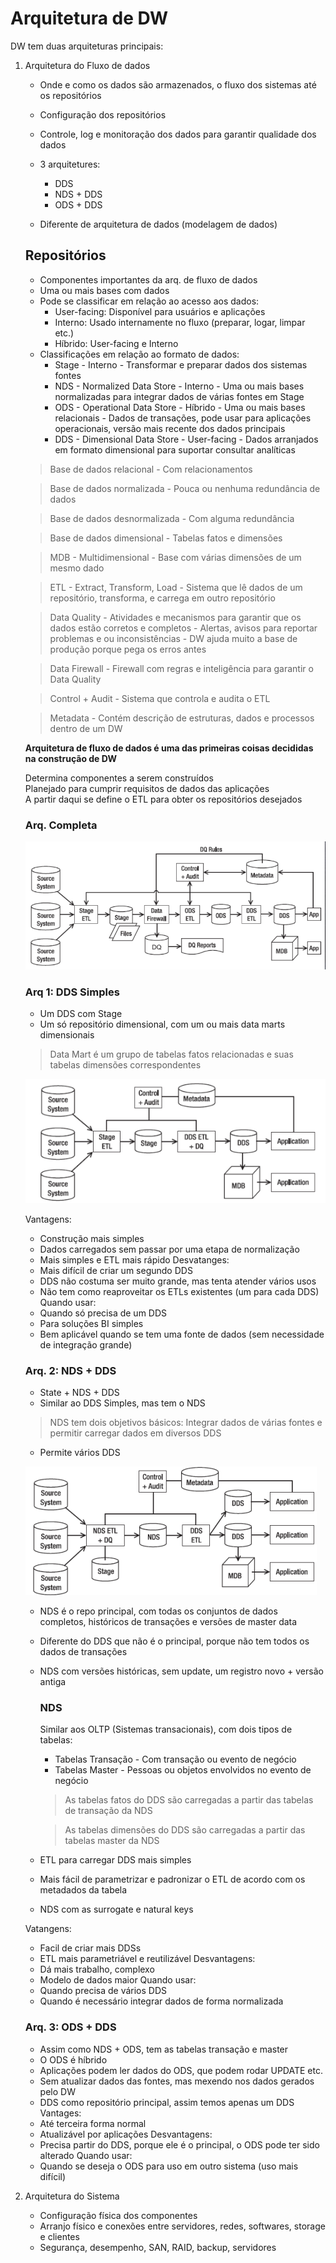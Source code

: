 # Arquitetura de DW

DW tem duas arquiteturas principais:
1. Arquitetura do Fluxo de dados
    * Onde e como os dados são armazenados, o fluxo dos sistemas até os repositórios
      
    * Configuração dos repositórios
    * Controle, log e monitoração dos dados para garantir qualidade dos dados
    * 3 arquitetures:
        * DDS
        * NDS + DDS
        * ODS + DDS
    * Diferente de arquitetura de dados (modelagem de dados)
      
    ## Repositórios
    * Componentes importantes da arq. de fluxo de dados
    * Uma ou mais bases com dados
    * Pode se classificar em relação ao acesso aos dados:
        * User-facing: Disponível para usuários e aplicações
        * Interno: Usado internamente no fluxo (preparar, logar, limpar etc.)
        * Híbrido: User-facing e Interno
    * Classificações em relação ao formato de dados:
        * Stage - Interno - Transformar e preparar dados dos sistemas fontes
        * NDS - Normalized Data Store - Interno - Uma ou mais bases normalizadas para integrar dados de várias fontes em Stage
        * ODS - Operational Data Store - Híbrido - Uma ou mais bases relacionais - Dados de transações, pode usar para aplicações operacionais, versão mais recente dos dados principais
        * DDS - Dimensional Data Store - User-facing - Dados arranjados em formato dimensional para suportar consultar analíticas
    > Base de dados relacional - Com relacionamentos  
      
    > Base de dados normalizada - Pouca ou nenhuma redundância de dados  
      
    > Base de dados desnormalizada - Com alguma redundância  
      
    > Base de dados dimensional - Tabelas fatos e dimensões  
      
    > MDB - Multidimensional - Base com várias dimensões de um mesmo dado
      
    > ETL - Extract, Transform, Load - Sistema que lê dados de um repositório, transforma, e carrega em outro repositório  
      
    > Data Quality - Atividades e mecanismos para garantir que os dados estão corretos e completos - Alertas, avisos para reportar problemas e ou inconsistências - DW ajuda muito a base de produção porque pega os erros antes  
      
    > Data Firewall - Firewall com regras e inteligência para garantir o Data Quality   
      
    > Control + Audit - Sistema que controla e audita o ETL
      
    > Metadata - Contém descrição de estruturas, dados e processos dentro de um DW
      
      
    **Arquitetura de fluxo de dados é uma das primeiras coisas decididas na construção de DW**  
      
    Determina componentes a serem construídos  
    Planejado para cumprir requisitos de dados das aplicações  
    A partir daqui se define o ETL para obter os repositórios desejados  
      
    ### Arq. Completa
    ![Arquitetura de fluxo de dados completa](./img/Arquitetura_completa.png)

    ### Arq 1: DDS Simples
    * Um DDS com Stage
    * Um só repositório dimensional, com um ou mais data marts dimensionais
    > Data Mart é um grupo de tabelas fatos relacionadas e suas tabelas dimensões correspondentes
      
    ![Exemplo de arquitetura DDS Simples](./img/Arq_1_ddl_simples.png)
      
    Vantagens:
    * Construção mais simples
    * Dados carregados sem passar por uma etapa de normalização
    * Mais simples e ETL mais rápido 
    Desvatanges:
    * Mais difícil de criar um segundo DDS
    * DDS não costuma ser muito grande, mas tenta atender vários usos
    * Não tem como reaproveitar os ETLs existentes (um para cada DDS)
    Quando usar:
    * Quando só precisa de um DDS
    * Para soluções BI simples
    * Bem aplicável quando se tem uma fonte de dados (sem necessidade de integração grande)

    ### Arq. 2: NDS + DDS
    * State + NDS + DDS
    * Similar ao DDS Simples, mas tem o NDS
    > NDS tem dois objetivos básicos: Integrar dados de várias fontes e permitir carregar dados em diversos DDS
    * Permite vários DDS
      
    ![Exemplo de arquitetura NDS + DDS](./img/Arq_2_nds_dds.png)
      
    * NDS é o repo principal, com todas os conjuntos de dados completos, históricos de transações e versões de master data
    * Diferente do DDS que não é o principal, porque não tem todos os dados de transações
    * NDS com versões históricas, sem update, um registro novo + versão antiga

        ### NDS
        Similar aos OLTP (Sistemas transacionais), com dois tipos de tabelas:
        * Tabelas Transação - Com transação ou evento de negócio
        * Tabelas Master - Pessoas ou objetos envolvidos no evento de negócio
        > As tabelas fatos do DDS são carregadas a partir das tabelas de transação da NDS  
        
        > As tabelas dimensões do DDS são carregadas a partir das tabelas master da NDS  
      
    * ETL para carregar DDS mais simples
    * Mais fácil de parametrizar e padronizar o ETL de acordo com os metadados da tabela
    * NDS com as surrogate e natural keys

    Vatangens:
    * Facil de criar mais DDSs
    * ETL mais parametriável e reutilizável
    Desvantagens:
    * Dá mais trabalho, complexo
    * Modelo de dados maior
    Quando usar:
    * Quando precisa de vários DDS
    * Quando é necessário integrar dados de forma normalizada

    ### Arq. 3: ODS + DDS
    * Assim como NDS + ODS, tem as tabelas transação e master
    * O ODS é híbrido
    * Aplicações podem ler dados do ODS, que podem rodar UPDATE etc.
    * Sem atualizar dados das fontes, mas mexendo nos dados gerados pelo DW
    * DDS como repositório principal, assim temos apenas um DDS
    Vantages:
    * Até terceira forma normal
    * Atualizável por aplicações
    Desvantagens:
    * Precisa partir do DDS, porque ele é o principal, o ODS pode ter sido alterado
    Quando usar:
    * Quando se deseja o ODS para uso em outro sistema (uso mais difícil)
2. Arquitetura do Sistema
    * Configuração física dos componentes
    * Arranjo físico e conexões entre servidores, redes, softwares, storage e clientes
    * Segurança, desempenho, SAN, RAID, backup, servidores

